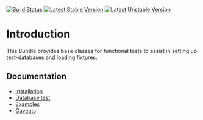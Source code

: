 [![Build Status](https://travis-ci.com/liip/LiipTestFixturesBundle.svg?branch=master)](https://travis-ci.com/liip/LiipTestFixturesBundle)
[![Latest Stable Version](https://poser.pugx.org/liip/test-fixtures-bundle/v/stable)](https://packagist.org/packages/liip/test-fixtures-bundle)
[![Latest Unstable Version](https://poser.pugx.org/liip/test-fixtures-bundle/v/unstable)](https://packagist.org/packages/liip/test-fixtures-bundle)

Introduction
============

This Bundle provides base classes for functional tests to assist in setting up
test-databases and loading fixtures.

Documentation
------------

* [Installation](doc/installation.md)
* [Database test](doc/database.md)
* [Examples](doc/examples.md)
* [Caveats](doc/caveats.md)

[Travis Master]: https://travis-ci.com/liip/LiipTestFixturesBundle
[Travis Master image]: https://travis-ci.com/liip/LiipTestFixturesBundle.svg?branch=master
